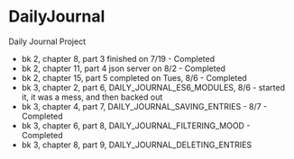 # DailyJournal
Daily Journal Project


- bk 2, chapter 8, part 3 finished on 7/19 - Completed
- bk 2, chapter 11, part 4 json server on 8/2 - Completed
- bk 2, chapter 15, part 5 completed on Tues, 8/6 - Completed
- bk 3, chapter 2, part 6, DAILY_JOURNAL_ES6_MODULES, 8/6 - started it, it was a mess, and then backed out
- bk 3, chapter 4, part 7, DAILY_JOURNAL_SAVING_ENTRIES - 8/7 - Completed
- bk 3, chapter 6, part 8, DAILY_JOURNAL_FILTERING_MOOD - Completed
- bk 3, chapter 8, part 9, DAILY_JOURNAL_DELETING_ENTRIES